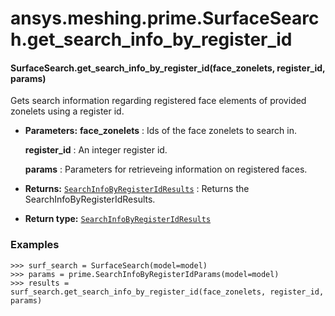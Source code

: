 <a id="ansys-meshing-prime-surfacesearch-get-search-info-by-register-id"></a>

# ansys.meshing.prime.SurfaceSearch.get_search_info_by_register_id

<a id="ansys.meshing.prime.SurfaceSearch.get_search_info_by_register_id"></a>

#### SurfaceSearch.get_search_info_by_register_id(face_zonelets, register_id, params)

Gets search information regarding registered face elements of provided zonelets using a register id.

* **Parameters:**
  **face_zonelets**
  : Ids of the face zonelets to search in.

  **register_id**
  : An integer register id.

  **params**
  : Parameters for retrieveing information on registered faces.
* **Returns:**
  [`SearchInfoByRegisterIdResults`](ansys.meshing.prime.SearchInfoByRegisterIdResults.md#ansys.meshing.prime.SearchInfoByRegisterIdResults)
  : Returns the SearchInfoByRegisterIdResults.
* **Return type:**
  [`SearchInfoByRegisterIdResults`](ansys.meshing.prime.SearchInfoByRegisterIdResults.md#ansys.meshing.prime.SearchInfoByRegisterIdResults)

### Examples

```pycon
>>> surf_search = SurfaceSearch(model=model)
>>> params = prime.SearchInfoByRegisterIdParams(model=model)
>>> results = surf_search.get_search_info_by_register_id(face_zonelets, register_id, params)
```

<!-- !! processed by numpydoc !! -->
